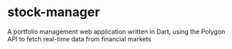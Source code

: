# stock-manager
A portfolio management web application written in Dart, using the Polygon API to fetch real-time data from financial markets
